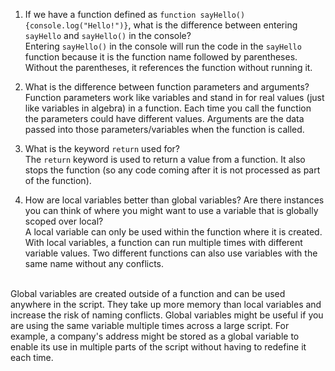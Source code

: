 1.  If we have a function defined as `function sayHello(){console.log("Hello!")}`, what is the difference between entering `sayHello` and `sayHello()` in the console? <br>
Entering `sayHello()` in the console will run the code in the `sayHello` function because it is the function name followed by parentheses. Without the parentheses, it references the function without running it.

2.  What is the difference between function parameters and arguments? <br>
Function parameters work like variables and stand in for real values (just like variables in algebra) in a function. Each time you call the function the parameters could have different values. Arguments are the data passed into those parameters/variables when the function is called.

3.  What is the keyword `return` used for? <br>
The `return` keyword is used to return a value from a function. It also stops the function (so any code coming after it is not processed as part of the function).

4.  How are local variables better than global variables? Are there instances you can think of where you might want to use a variable that is globally scoped over local? <br>
A local variable can only be used within the function where it is created. With local variables, a function can run multiple times with different variable values. Two different functions can also use variables with the same name without any conflicts.
<br>
Global variables are created outside of a function and can be used anywhere in the script. They take up more memory than local variables and increase the risk of naming conflicts. Global variables might be useful if you are using the same variable multiple times across a large script. For example, a company's address might be stored as a global variable to enable its use in multiple parts of the script without having to redefine it each time. 
